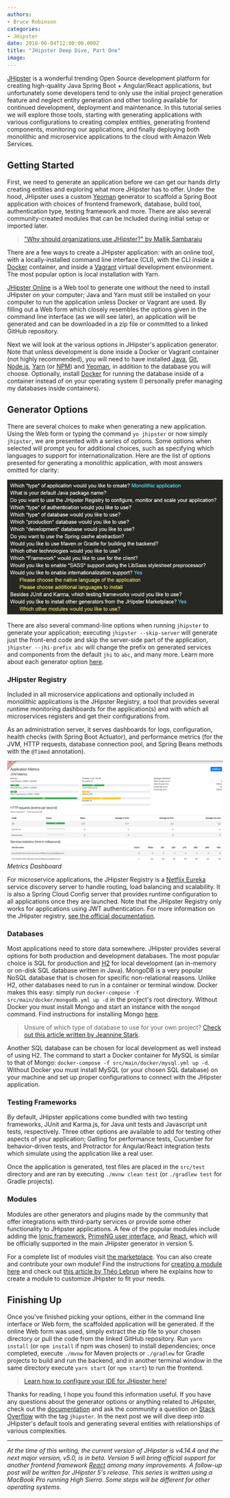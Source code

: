 ```yaml
---
authors:
- Bruce Robinson
categories:
- JHipster
date: 2018-06-04T12:00:00.000Z
title: "JHipster Deep Dive, Part One"
image:
---
```


[JHipster](https://www.jhipster.tech/) is a wonderful trending Open Source development platform for creating high-quality Java Spring Boot + Angular/React applications, but unfortunately some developers tend to only use the initial project generation feature and neglect entity generation and other tooling available for continued development, deployment and maintenance. In this tutorial series we will explore those tools, starting with generating applications with various configurations to creating complex entities, generating frontend components, monitoring our applications, and finally deploying both monolithic and microservice applications to the cloud with Amazon Web Services.

## Getting Started

First, we need to generate an application before we can get our hands dirty creating entities and exploring what more JHipster has to offer. Under the hood, JHipster uses a custom [Yeoman](http://yeoman.io/) generator to scaffold a Spring Boot application with choices of frontend framework, database, build tool, authentication type, testing framework and more. There are also several community-created modules that can be included during initial setup or imported later.

> ["Why should organizations use JHipster?" by Mallik Sambaraju](https://blog.ippon.tech/use-of-jhipster-in-organizations/)

There are a few ways to create a JHipster application: with an online tool, with a locally-installed command line interface (CLI), with the CLI inside a [Docker](https://www.docker.com/) container, and inside a [Vagrant](https://www.vagrantup.com/) virtual development environment. The most popular option is local installation with Yarn.

[JHipster Online](https://start.jhipster.tech/) is a Web tool to generate one without the need to install JHipster on your computer; Java and Yarn must still be installed on your computer to run the application unless Docker or Vagrant are used. By filling out a Web form which closely resembles the options given in the command line interface (as we will see later), an application will be generated and can be downloaded in a zip file or committed to a linked GitHub repository.

Next we will look at the various options in JHipster's application generator. Note that unless development is done inside a Docker or Vagrant container (not highly recommended), you will need to have installed [Java](http://www.oracle.com/technetwork/java/javase/downloads/index.html), [Git](https://git-scm.com/downloads), [Node.js](https://nodejs.org/en/download/), [Yarn](https://yarnpkg.com/en/) (or [NPM](https://www.npmjs.com/get-npm)) and [Yeoman](http://yeoman.io/), in addition to the database you will choose. Optionally, install [Docker](https://docs.docker.com/install/) for running the database inside of a container instead of on your operating system (I personally prefer managing my databases inside containers).

## Generator Options
There are several choices to make when generating a new application. Using the Web form or typing the command `yo jhipster` or now simply `jhipster`, we are presented with a series of options. Some options when selected will prompt you for additional choices, such as specifying which languages to support for internationalization. Here are the list of options presented for generating a monolithic application, with most answers omitted for clarity:

![generator options](/images/2018/06/JHipsterOptions.jpg)

There are also several command-line options when running `jhipster` to generate your application;  executing `jhipster --skip-server` will generate just the front-end code and skip the server-side part of the application, `jhipster --jhi-prefix abc` will change the prefix on generated services and components from the default `jhi` to `abc`, and many more. Learn more about each generator option [here](https://www.jhipster.tech/creating-an-app/).

### JHipster Registry
Included in all microservice applications and optionally included in monolithic applications is the JHipster Registry, a tool that provides several runtime monitoring dashboards for the application(s) and with which all microservices registers and get their configurations from.

As an administration server, it serves dashboards for logs, configuration, health checks (with Spring Boot Actuator), and performance metrics (for the JVM, HTTP requests, database connection pool, and Spring Beans methods with the `@Timed` annotation).

![metrics dashboard](/images/2018/06/JHipsterMetricsDashboard.jpg)
*Metrics Dashboard*

For microservice applications, the JHipster Registry is a [Netflix Eureka](https://github.com/Netflix/eureka) service discovery server to handle routing, load balancing and scalability. It is also a Spring Cloud Config server that provides runtime configuration to all applications once they are launched. Note that the JHipster Registry only works for applications using JWT authentication. For more information on the JHipster registry, [see the official documentation](https://www.jhipster.tech/jhipster-registry/).

### Databases
Most applications need to store data somewhere. JHipster provides several options for both production and development databases. The most popular choice is SQL for production and [H2](http://www.h2database.com) for local development (an in-memory or on-disk SQL database written in Java). MongoDB is a very popular NoSQL database that is chosen for specific non-relational reasons. Unlike H2, other databases need to run in a container or terminal window. Docker makes this easy: simply run `docker-compose -f src/main/docker/mongodb.yml up -d` in the project's root directory. Without Docker you must install Mongo and start an instance with the `mongod` command. Find instructions for installing Mongo [here](https://docs.mongodb.com/manual/installation/#tutorial-installation).

> Unsure of which type of database to use for your own project? [Check out this article written by Jeannine Stark](https://blog.ippon.tech/use-cassandra-mongodb-hbase-accumulo-mysql/).

Another SQL database can be chosen for local development as well instead of using H2. The command to start a Docker container for MySQL is similar to that of Mongo: `docker-compose -f src/main/docker/mysql.yml up -d`. Without Docker you must install MySQL (or your chosen SQL database) on your machine and set up proper configurations to connect with the JHipster application.

### Testing Frameworks
By default, JHipster applications come bundled with two testing frameworks, JUnit and Karma.js, for Java unit tests and Javascript unit tests, respectively. Three other options are available to add for testing other aspects of your application; Gatling for performance tests, Cucumber for behavior-driven tests, and Protractor for Angular/React integration tests which simulate using the application like a real user.

Once the application is generated, test files are placed in the `src/test` directory and are ran by executing `./mvnw clean test` (or `./gradlew test` for Gradle projects).

### Modules

Modules are other generators and plugins made by the community that offer integrations with third-party services or provide some other functionality to JHipster applications. A few of the popular modules include adding the [Ionic framework](https://ionicframework.com/), [PrimeNG user interface](https://www.primefaces.org/primeng/#/), and [React](https://reactjs.org/), which will be officially supported in the main JHipster generator in version 5.

For a complete list of modules visit [the marketplace](https://www.jhipster.tech/modules/marketplace/#/list). You can also create and contribute your own module! Find the instructions for [creating a module here](https://www.jhipster.tech/modules/creating-a-module/) and check out [this article by Théo Lebrun](https://blog.ippon.tech/how-to-efficiently-use-jhipster-in-your-company-2/) where he explains how to create a module to customize JHipster to fit your needs.

## Finishing Up
Once you've finished picking your options, either in the command line interface or Web form, the scaffolded application will be generated. If the online Web form was used, simply extract the zip file to your chosen directory or pull the code from the linked GitHub repository. Run `yarn install` (or `npm install` if npm was chosen) to install dependencies; once completed, execute `./mvnw` for Maven projects or `./gradlew` for Gradle projects to build and run the backend, and in another terminal window in the same directory execute `yarn start` (or `npm start`) to run the frontend.

> [Learn how to configure your IDE for JHipster here!](https://www.jhipster.tech/configuring-ide/)

Thanks for reading, I hope you found this information useful. If you have any questions about the generator options or anything related to JHipster, check out the [documentation](https://www.jhipster.tech/creating-an-app/) and ask the community a question on [Stack Overflow](https://stackoverflow.com/questions/tagged/jhipster) with the tag `jhipster`. In the next post we will dive deep into JHipster's default tools and generating several entities with relationships of various complexities.

---

*At the time of this writing, the current version of JHipster is v4.14.4 and the next major version, v5.0, is in beta. Version 5 will bring official support for another frontend framework [React](https://reactjs.org/) among many improvements. A follow-up post will be written for JHipster 5's release. This series is written using a MacBook Pro running High Sierra. Some steps will be different for other operating systems.*
